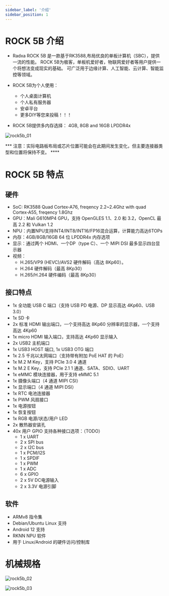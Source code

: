 ```yaml
---
sidebar_label: '介绍'
sidebar_position: 1
---
```


# ROCK 5B 介绍

- Radxa ROCK 5B 是一款基于RK3588,布局优良的单板计算机（SBC），提供一流的性能。 ROCK 5B为极客，单板机爱好者，物联网爱好者等用户提供一个将想法变成现实的基础。 可广泛用于边缘计算、人工智能、云计算、智能监控等领域。

- ROCK 5B为个人使用：
	* 个人桌面计算机
	* 个人私有服务器
	* 安卓平台
	* 更多DIY等您来投稿！！！

- ROCK 5B提供多内存选择： 4GB, 8GB and 16GB LPDDR4x

![rock5b_01](/zh/img/rock5b/rock-5b-01.png)

*** 注意：实际电路板布局或芯片位置可能会在此期间发生变化，但主要连接器类型和位置将保持不变。 ****

# ROCK 5B 特点

## 硬件

- SoC: RK3588 Quad Cortex‑A76, freqency 2.2~2.4Ghz with quad Cortex‑A55, freqency 1.8Ghz
- GPU：Mali G610MP4 GPU，支持 OpenGLES 1.1、2.0 和 3.2，OpenCL 最高 2.2 和 Vulkan 1.2
- NPU：内置NPU支持INT4/INT8/INT16/FP16混合运算，计算能力高达6TOPs
- 内存：4GB/8GB/16GB 64 位 LPDDR4x 内存选项
- 显示：通过两个 HDMI、一个DP（type C）、一个 MIPI DSI 最多显示四台显示器
- 视频：
	* H.265/VP9 (HEVC)/AVS2 硬件解码（高达 8Kp60）。
	* H.264 硬件解码（最高 8Kp30）
	* H.265/H.264 硬件编码（最高 8Kp30）

## 接口特点

- 1x 全功能 USB C 端口（支持 USB PD 电源、DP 显示高达 4Kp60、USB 3.0）
- 1x SD 卡
- 2x 标准 HDMI 输出端口，一个支持高达 8Kp60 分辨率的显示器，一个支持高达 4Kp60
- 1x micro HDMI 输入端口，支持高达 4Kp60 显示输入
- 2x USB2 主机端口
- 1x USB3 HOST 端口, 1x USB3 OTG 端口
- 1x 2.5 千兆以太网端口（支持带有附加 PoE HAT 的 PoE）
- 1x M.2 M Key，支持 PCIe 3.0 4 通道
- 1x M.2 E Key，支持 PCIe 2.1 1 通道、SATA、SDIO、UART
- 1x eMMC 模块连接器，用于支持 eMMC 5.1
- 1x 摄像头端口（4 通道 MIPI CSI）
- 1x 显示端口（4 通道 MIPI DSI）
- 1x RTC 电池连接器
- 1x PWM 风扇接口
- 1x 电源按钮
- 1x 恢复按钮
- 1x RGB 电源/状态/用户 LED
- 2x 散热器安装孔
- 40x 用户 GPIO 支持各种接口选项：（TODO）
	* 1 x UART
	* 2 x SPI bus
	* 2 x I2C bus
	* 1 x PCM/I2S
	* 1 x SPDIF
	* 1 x PWM
	* 1 x ADC
	* 6 x GPIO
	* 2 x 5V DC电源输入
	* 2 x 3.3V 电源引脚

## 软件

- ARMv8 指令集
- Debian/Ubuntu Linux 支持
- Android 12 支持
- RKNN NPU 软件
- 用于 Linux/Android 的硬件访问/控制库

# 机械规格

![rock5b_02](/zh/img/rock5b/rock-5b-02.png)

![rock5b_03](/zh/img/rock5b/rock-5b-03.png)
